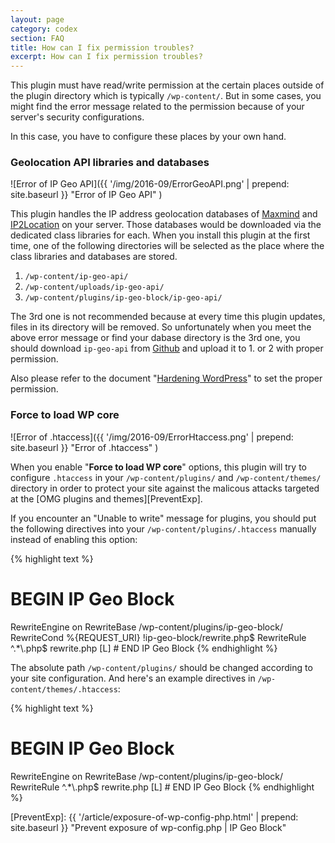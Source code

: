 ```yaml
---
layout: page
category: codex
section: FAQ
title: How can I fix permission troubles?
excerpt: How can I fix permission troubles?
---
```


This plugin must have read/write permission at the certain places outside of 
the plugin directory which is typically `/wp-content/`. But in some cases, 
you might find the error message related to the permission because of your 
server's security configurations.

In this case, you have to configure these places by your own hand.

### Geolocation API libraries and databases ###

![Error of IP Geo API]({{ '/img/2016-09/ErrorGeoAPI.png' | prepend: site.baseurl }}
 "Error of IP Geo API"
)

This plugin handles the IP address geolocation databases of [Maxmind][Maxmind] 
and [IP2Location][IP2Location] on your server. Those databases would be 
downloaded via the dedicated class libraries for each. When you install this 
plugin at the first time, one of the following directories will be selected 
as the place where the class libraries and databases are stored.

1. `/wp-content/ip-geo-api/`
2. `/wp-content/uploads/ip-geo-api/`
3. `/wp-content/plugins/ip-geo-block/ip-geo-api/`

The 3rd one is not recommended because at every time this plugin updates, 
files in its directory will be removed. So unfortunately when you meet the 
above error message or find your dabase directory is the 3rd one, you should 
download `ip-geo-api` from [Github][GitGeoAPI] and upload it to 1. or 2 with 
proper permission.

Also please refer to the document 
"<a href='https://codex.wordpress.org/Hardening_WordPress#Core_Directories_.2F_Files' title='Hardening WordPress &laquo; WordPress Codex'>Hardening WordPress</a>"
to set the proper permission.

### Force to load WP core ###

![Error of .htaccess]({{ '/img/2016-09/ErrorHtaccess.png' | prepend: site.baseurl }}
 "Error of .htaccess"
)

When you enable "**Force to load WP core**" options, this plugin will try to 
configure `.htaccess` in your `/wp-content/plugins/` and `/wp-content/themes/` 
directory in order to protect your site against the malicous attacks targeted 
at the [OMG plugins and themes][PreventExp].

If you encounter an "Unable to write" message for plugins, you should put the 
following directives into your `/wp-content/plugins/.htaccess` manually 
instead of enabling this option:

{% highlight text %}
# BEGIN IP Geo Block
<IfModule mod_rewrite.c>
RewriteEngine on
RewriteBase /wp-content/plugins/ip-geo-block/
RewriteCond %{REQUEST_URI} !ip-geo-block/rewrite.php$
RewriteRule ^.*\.php$ rewrite.php [L]
</IfModule>
# END IP Geo Block
{% endhighlight %}

The absolute path `/wp-content/plugins/` should be changed according to your 
site configuration.
And here's an example directives in `/wp-content/themes/.htaccess`:

{% highlight text %}
# BEGIN IP Geo Block
<IfModule mod_rewrite.c>
RewriteEngine on
RewriteBase /wp-content/plugins/ip-geo-block/
RewriteRule ^.*\.php$ rewrite.php [L]
</IfModule>
# END IP Geo Block
{% endhighlight %}

[IP-Geo-Block]: https://wordpress.org/plugins/ip-geo-block/ "WordPress › IP Geo Block « WordPress Plugins"
[Maxmind]:      https://www.maxmind.com/ "IP Geolocation and Online Fraud Prevention | MaxMind"
[IP2Location]:  http://www.ip2location.com/ "IP Address Geolocation to Identify Website Visitor's Geographical Location"
[GitGeoAPI]:    https://github.com/tokkonopapa/WordPress-IP-Geo-API "GitHub - tokkonopapa/WordPress-IP-Geo-API: A class library combined with WordPress plugin IP Geo Block to handle geo-location database of Maxmind and IP2Location."
[PreventExp]:   {{ '/article/exposure-of-wp-config-php.html' | prepend: site.baseurl }} "Prevent exposure of wp-config.php | IP Geo Block"
